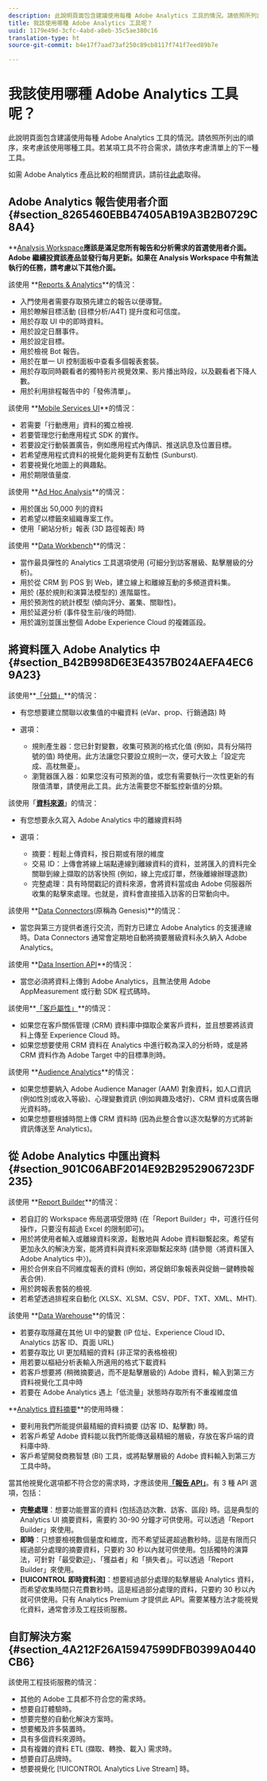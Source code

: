 ```yaml
---
description: 此說明頁面包含建議使用每種 Adobe Analytics 工具的情況。請依照所列出的順序，來考慮該使用哪種工具。若某項工具不符合需求，請依序考慮清單上的下一種工具。
title: 我該使用哪種 Adobe Analytics 工具呢？
uuid: 1179e49d-3cfc-4abd-a8eb-35c5ae380c16
translation-type: ht
source-git-commit: b4e17f7aad73af250c89cb8117f741f7eed89b7e

---
```



# 我該使用哪種 Adobe Analytics 工具呢？

此說明頁面包含建議使用每種 Adobe Analytics 工具的情況。請依照所列出的順序，來考慮該使用哪種工具。若某項工具不符合需求，請依序考慮清單上的下一種工具。

如需 Adobe Analytics 產品比較的相關資訊，請前往[此處](/help/admin/c-analytics-product-comparison/analytics-product-comparison.md)取得。

## Adobe Analytics 報告使用者介面 {#section_8265460EBB47405AB19A3B2B0729C8A4}

**[Analysis Workspace](/help/analyze/analysis-workspace/analysis-workspace-features.md)**應該是滿足您所有報告和分析需求的首選使用者介面。Adobe 繼續投資該產品並發行每月更新。如果在 Analysis Workspace 中有無法執行的任務，請考慮以下其他介面。**

該使用 **[Reports &amp; Analytics](/help/analyze/reports-analytics/overview/report-overview.md)**的情況：

* 入門使用者需要存取預先建立的報告以便導覽。
* 用於瞭解目標活動 (目標分析/A4T) 提升度和可信度。
* 用於存取 UI 中的即時資料。
* 用於設定日曆事件。
* 用於設定目標。
* 用於檢視 Bot 報告。
* 用於在單一 UI 控制面板中查看多個報表套裝。
* 用於存取同時觀看者的獨特影片視覺效果、影片播出時段，以及觀看者下降人數。
* 用於利用排程報告中的「發佈清單」。

該使用 **[Mobile Services UI](https://docs.adobe.com/content/help/zh-Hant/mobile-services/using/home.html)**的情況：

* 若需要「行動應用」資料的獨立檢視.
* 若要管理您行動應用程式 SDK 的實作。
* 若要設定行動裝置廣告，例如應用程式內傳訊、推送訊息及位置目標。
* 若希望應用程式資料的視覺化能夠更有互動性 (Sunburst).
* 若要視覺化地圖上的興趣點。
* 用於期限值量度.

該使用 **[Ad Hoc Analysis](/help/analyze/ad-hoc-analysis/adhoc-home.md)**的情況：

* 用於匯出 50,000 列的資料
* 若希望以標籤來組織專案工作。
* 使用「網站分析」報表 (3D 路徑報表) 時

該使用 **[Data Workbench](https://docs.adobe.com/content/help/en/data-workbench/using/home.html)**的情況：

* 當作最具彈性的 Analytics 工具選項使用 (可細分到訪客層級、點擊層級的分析)。
* 用於從 CRM 到 POS 到 Web，建立線上和離線互動的多頻道資料集。
* 用於 (基於規則和演算法模型的) 進階屬性。
* 用於預測性的統計模型 (傾向評分、叢集、關聯性)。
* 用於延遲分析 (事件發生前/後的時間).
* 用於識別並匯出整個 Adobe Experience Cloud 的複雜區段。

## 將資料匯入 Adobe Analytics 中 {#section_B42B998D6E3E4357B024AEFA4EC69A23}

該使用&#x200B;**[「分類」](/help/components/c-classifications2/c-classifications.md)**的情況：

* 有您想要建立關聯以收集值的中繼資料 (eVar、prop、行銷通路) 時
* 選項：

   * 規則產生器：您已針對變數，收集可預測的格式化值 (例如，具有分隔符號的值) 時使用。此方法讓您只要設立規則一次，便可大致上「設定完成、高枕無憂」。
   * 瀏覽器匯入器：如果您沒有可預測的值，或您有需要執行一次性更新的有限值清單，請使用此工具。此方法需要您不斷監控新值的分類。

該使用「**[資料來源](/help/import/c-data-sources/datasrc-home.md)**」的情況：

* 有您想要永久寫入 Adobe Analytics 中的離線資料時
* 選項：

   * 摘要：輕鬆上傳資料，按日期或有限的維度
   * 交易 ID：上傳會將線上端點連線到離線資料的資料，並將匯入的資料完全關聯到線上擷取的訪客快照 (例如，線上完成訂單，然後離線辦理退款)
   * 完整處理：具有時間戳記的資料來源，會將資料當成由 Adobe 伺服器所收集的點擊來處理。也就是，資料會直接插入訪客的日常動向中。

該使用 **[Data Connectors](https://www.adobeexchange.com/experiencecloud.html)(原稱為 Genesis)**的情況：

* 當您與第三方提供者進行交流，而對方已建立 Adobe Analytics 的支援連線時。Data Connectors 通常會定期地自動將摘要層級資料永久納入 Adobe Analytics。

該使用 **[Data Insertion API](https://marketing.adobe.com/developer/documentation/data-insertion/c-data-insertion-api)**的情況：

* 當您必須將資料上傳到 Adobe Analytics，且無法使用 Adobe AppMeasurement 或行動 SDK 程式碼時。

該使用&#x200B;**[「客戶屬性」](/help/components/c-variables/dimensionslist/reports-customer-attributes.md)**的情況：

* 如果您在客戶關係管理 (CRM) 資料庫中擷取企業客戶資料，並且想要將該資料上傳至 Experience Cloud 時。
* 如果您想要使用 CRM 資料在 Analytics 中進行較為深入的分析時，或是將 CRM 資料作為 Adobe Target 中的目標準則時。

該使用 **[Audience Analytics](/help/integrate/c-audience-analytics/mc-audiences-aam.md)**的情況：

* 如果您想要納入 Adobe Audience Manager (AAM) 對象資料，如人口資訊 (例如性別或收入等級)、心理變數資訊 (例如興趣及嗜好)、CRM 資料或廣告曝光資料時。
* 如果您想要根據時間上傳 CRM 資料時 (因為此整合會以逐次點擊的方式將新資訊傳送至 Analytics)。

## 從 Adobe Analytics 中匯出資料 {#section_901C06ABF2014E92B2952906723DF235}

該使用 **[Report Builder](/help/analyze/report-builder/home.md)**的情況：

* 若自訂的 Workspace 佈局選項受限時 (在「Report Builder」中，可進行任何操作，只要沒有超過 Excel 的限制即可)。
* 用於將使用者輸入或離線資料來源，鬆散地與 Adobe 資料聯繫起來。希望有更加永久的解決方案，能將資料與資料來源聯繫起來時 (請參閱〈將資料匯入 Adobe Analytics 中〉)。
* 用於合併來自不同維度報表的資料 (例如，將促銷印象報表與促銷一鍵轉換報表合併).
* 用於跨報表套裝的檢視.
* 若希望透過排程來自動化 (XLSX、XLSM、CSV、PDF、TXT、XML、MHT).

該使用 **[Data Warehouse](/help/export/data-warehouse/data-warehouse.md)**的情況：

* 若要存取隱藏在其他 UI 中的變數 (IP 位址、Experience Cloud ID、Analytics 訪客 ID、頁面 URL)
* 若要存取比 UI 更加精細的資料 (非正常的表格檢視)
* 用若要以樞紐分析表輸入所適用的格式下載資料
* 若客戶想要將 (稍微摘要過，而不是點擊層級的) Adobe 資料，輸入到第三方資料視覺化工具中時
* 若要在 Adobe Analytics 遇上「低流量」狀態時存取所有不重複維度值

**[Analytics 資料摘要](/help/export/analytics-data-feed/c-df-contents/datafeeds-contents.md)**的使用時機：

* 要利用我們所能提供最精細的資料摘要 (訪客 ID、點擊數) 時。
* 若客戶希望 Adobe 資料能以我們所能傳送最精細的層級，存放在客戶端的資料庫中時.
* 客戶希望開發商務智慧 (BI) 工具，或將點擊層級的 Adobe 資料輸入到第三方工具中時。

當其他視覺化選項都不符合您的需求時，才應該使用&#x200B;**[「報告 API」](https://marketing.adobe.com/developer/get-started/introduction/c-introduction)**。有 3 種 API 選項，包括：

* **完整處理**：想要功能豐富的資料 (包括造訪次數、訪客、區段) 時。這是典型的 Analytics UI 摘要資料，需要約 30-90 分鐘才可供使用。可以透過「Report Builder」來使用。
* **即時**：只想要檢視數個量度和維度，而不希望延遲超過數秒時。這是有限而只經過部分處理的摘要資料，只要約 30 秒以內就可供使用。包括獨特的演算法，可針對「最受歡迎」、「獲益者」和「損失者」。可以透過「Report Builder」來使用。
* **[!UICONTROL 即時資料流]**：想要經過部分處理的點擊層級 Analytics 資料，而希望收集時間只花費數秒時。這是經過部分處理的資料，只要約 30 秒以內就可供使用。只有 Analytics Premium 才提供此 API。需要某種方法才能視覺化資料，通常會涉及工程技術服務。

## 自訂解決方案 {#section_4A212F26A15947599DFB0399A0440CB6}

該使用工程技術服務的情況：

* 其他的 Adobe 工具都不符合您的需求時。
* 想要自訂體驗時。
* 想要完整的自動化解決方案時。
* 想要觸及許多裝置時。
* 具有多個資料來源時。
* 具有複雜的資料 ETL (擷取、轉換、載入) 需求時。
* 想要自訂品牌時。
* 想要視覺化 [!UICONTROL Analytics Live Stream] 時。
